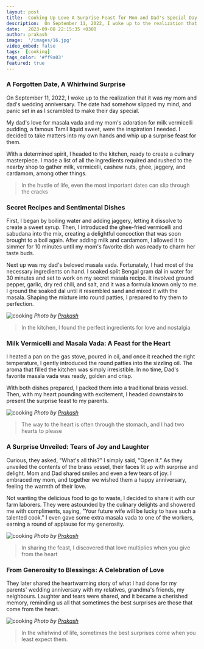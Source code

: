 ```yaml
---
layout: post
title:  Cooking Up Love A Surprise Feast for Mom and Dad's Special Day
description:  On September 11, 2022, I woke up to the realization that it was my mom and dad's wedding anniversary.
date:   2023-09-08 22:15:35 +0300
author: prakash
image:  '/images/16.jpg'
video_embed: false
tags:  [cooking]
tags_color: '#ff9a03'
featured: true
---
```


### A Forgotten Date, A Whirlwind Surprise

On September 11, 2022, I woke up to the realization that it was my mom and dad's wedding anniversary. The date had somehow slipped my mind, and panic set in as I scrambled to make their day special.

My dad's love for masala vada and my mom's adoration for milk vermicelli pudding, a famous Tamil liquid sweet, were the inspiration I needed. I decided to take matters into my own hands and whip up a surprise feast for them.

With a determined spirit, I headed to the kitchen, ready to create a culinary masterpiece. I made a list of all the ingredients required and rushed to the nearby shop to gather milk, vermicelli, cashew nuts, ghee, jaggery, and cardamom, among other things.

>In the hustle of life, even the most important dates can slip through the cracks

### Secret Recipes and Sentimental Dishes

First, I began by boiling water and adding jaggery, letting it dissolve to create a sweet syrup. Then, I introduced the ghee-fried vermicelli and sabudana into the mix, creating a delightful concoction that was soon brought to a boil again. After adding milk and cardamom, I allowed it to simmer for 10 minutes until my mom's favorite dish was ready to charm her taste buds.

Next up was my dad's beloved masala vada. Fortunately, I had most of the necessary ingredients on hand. I soaked split Bengal gram dal in water for 30 minutes and set to work on my secret masala recipe. It involved ground pepper, garlic, dry red chili, and salt, and it was a formula known only to me. I ground the soaked dal until it resembled sand and mixed it with the masala. Shaping the mixture into round patties, I prepared to fry them to perfection.

![cooking]({{site.baseurl}}/images/12.jpg)
*Photo by [Prakash](https://prakashravichandran.com/)*

>In the kitchen, I found the perfect ingredients for love and nostalgia

### Milk Vermicelli and Masala Vada: A Feast for the Heart 

I heated a pan on the gas stove, poured in oil, and once it reached the right temperature, I gently introduced the round patties into the sizzling oil. The aroma that filled the kitchen was simply irresistible. In no time, Dad's favorite masala vada was ready, golden and crisp.

With both dishes prepared, I packed them into a traditional brass vessel. Then, with my heart pounding with excitement, I headed downstairs to present the surprise feast to my parents.

![cooking]({{site.baseurl}}/images/13.jpg)
*Photo by [Prakash](https://prakashravichandran.com/)*

>The way to the heart is often through the stomach, and I had two hearts to please

### A Surprise Unveiled: Tears of Joy and Laughter

Curious, they asked, "What's all this?" I simply said, "Open it." As they unveiled the contents of the brass vessel, their faces lit up with surprise and delight. Mom and Dad shared smiles and even a few tears of joy. I embraced my mom, and together we wished them a happy anniversary, feeling the warmth of their love.

Not wanting the delicious food to go to waste, I decided to share it with our farm laborers. They were astounded by the culinary delights and showered me with compliments, saying, "Your future wife will be lucky to have such a talented cook." I even gave some extra masala vada to one of the workers, earning a round of applause for my generosity.

![cooking]({{site.baseurl}}/images/14.jpg)
*Photo by [Prakash](https://prakashravichandran.com/)*

>In sharing the feast, I discovered that love multiplies when you give from the heart

### From Generosity to Blessings: A Celebration of Love

They later shared the heartwarming story of what I had done for my parents' wedding anniversary with  my relatives, grandma's friends, my neighbours. Laughter and tears were shared, and it became a cherished memory, reminding us all that sometimes the best surprises are those that come from the heart.

![cooking]({{site.baseurl}}/images/15.jpg)
*Photo by [Prakash](https://prakashravichandran.com/)*

>In the whirlwind of life, sometimes the best surprises come when you least expect them.
